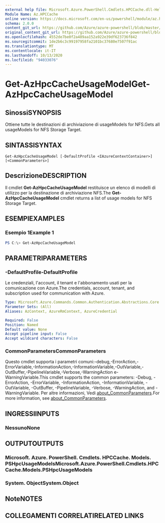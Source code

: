 ```yaml
---
external help file: Microsoft.Azure.PowerShell.Cmdlets.HPCCache.dll-Help.xml
Module Name: Az.HPCCache
online version: https://docs.microsoft.com/en-us/powershell/module/az.hpccache/get-azhpccacheusagemodels
schema: 2.0.0
content_git_url: https://github.com/Azure/azure-powershell/blob/master/src/HPCCache/HPCCache/help/Get-AzHpcCacheUsageModel.md
original_content_git_url: https://github.com/Azure/azure-powershell/blob/master/src/HPCCache/HPCCache/help/Get-AzHpcCacheUsageModel.md
ms.openlocfilehash: 4552de7be0f2a489aa152a922e39df623736f842
ms.sourcegitcommit: 1de2b6c3c99197958fa2101bc37680e7507f91ac
ms.translationtype: MT
ms.contentlocale: it-IT
ms.lasthandoff: 10/13/2020
ms.locfileid: "94033076"
---
```

# <span data-ttu-id="ae2b1-101">Get-AzHpcCacheUsageModel</span><span class="sxs-lookup"><span data-stu-id="ae2b1-101">Get-AzHpcCacheUsageModel</span></span>

## <span data-ttu-id="ae2b1-102">Sinossi</span><span class="sxs-lookup"><span data-stu-id="ae2b1-102">SYNOPSIS</span></span>
<span data-ttu-id="ae2b1-103">Ottiene tutte le destinazioni di archiviazione di usageModels for NFS.</span><span class="sxs-lookup"><span data-stu-id="ae2b1-103">Gets all usageModels for NFS Storage Target.</span></span>

## <span data-ttu-id="ae2b1-104">SINTASSI</span><span class="sxs-lookup"><span data-stu-id="ae2b1-104">SYNTAX</span></span>

```
Get-AzHpcCacheUsageModel [-DefaultProfile <IAzureContextContainer>] [<CommonParameters>]
```

## <span data-ttu-id="ae2b1-105">Descrizione</span><span class="sxs-lookup"><span data-stu-id="ae2b1-105">DESCRIPTION</span></span>
<span data-ttu-id="ae2b1-106">Il cmdlet **Get-AzHpcCacheUsageModel** restituisce un elenco di modelli di utilizzo per la destinazione di archiviazione NFS.</span><span class="sxs-lookup"><span data-stu-id="ae2b1-106">The **Get-AzHpcCacheUsageModel** cmdlet returns a list of usage models for NFS Storage Target.</span></span>

## <span data-ttu-id="ae2b1-107">ESEMPI</span><span class="sxs-lookup"><span data-stu-id="ae2b1-107">EXAMPLES</span></span>

### <span data-ttu-id="ae2b1-108">Esempio 1</span><span class="sxs-lookup"><span data-stu-id="ae2b1-108">Example 1</span></span>
```powershell
PS C:\> Get-AzHpcCacheUsageModel
```

## <span data-ttu-id="ae2b1-109">PARAMETRI</span><span class="sxs-lookup"><span data-stu-id="ae2b1-109">PARAMETERS</span></span>

### <span data-ttu-id="ae2b1-110">-DefaultProfile</span><span class="sxs-lookup"><span data-stu-id="ae2b1-110">-DefaultProfile</span></span>
<span data-ttu-id="ae2b1-111">Le credenziali, l'account, il tenant e l'abbonamento usati per la comunicazione con Azure.</span><span class="sxs-lookup"><span data-stu-id="ae2b1-111">The credentials, account, tenant, and subscription used for communication with Azure.</span></span>

```yaml
Type: Microsoft.Azure.Commands.Common.Authentication.Abstractions.Core.IAzureContextContainer
Parameter Sets: (All)
Aliases: AzContext, AzureRmContext, AzureCredential

Required: False
Position: Named
Default value: None
Accept pipeline input: False
Accept wildcard characters: False
```

### <span data-ttu-id="ae2b1-112">CommonParameters</span><span class="sxs-lookup"><span data-stu-id="ae2b1-112">CommonParameters</span></span>
<span data-ttu-id="ae2b1-113">Questo cmdlet supporta i parametri comuni:-debug,-ErrorAction,-ErrorVariable,-InformationAction,-InformationVariable,-OutVariable,-OutBuffer,-PipelineVariable,-Verbose,-WarningAction e-WarningVariable.</span><span class="sxs-lookup"><span data-stu-id="ae2b1-113">This cmdlet supports the common parameters: -Debug, -ErrorAction, -ErrorVariable, -InformationAction, -InformationVariable, -OutVariable, -OutBuffer, -PipelineVariable, -Verbose, -WarningAction, and -WarningVariable.</span></span> <span data-ttu-id="ae2b1-114">Per altre informazioni, Vedi [about_CommonParameters](http://go.microsoft.com/fwlink/?LinkID=113216).</span><span class="sxs-lookup"><span data-stu-id="ae2b1-114">For more information, see [about_CommonParameters](http://go.microsoft.com/fwlink/?LinkID=113216).</span></span>

## <span data-ttu-id="ae2b1-115">INGRESSI</span><span class="sxs-lookup"><span data-stu-id="ae2b1-115">INPUTS</span></span>

### <span data-ttu-id="ae2b1-116">Nessuno</span><span class="sxs-lookup"><span data-stu-id="ae2b1-116">None</span></span>

## <span data-ttu-id="ae2b1-117">OUTPUT</span><span class="sxs-lookup"><span data-stu-id="ae2b1-117">OUTPUTS</span></span>

### <span data-ttu-id="ae2b1-118">Microsoft. Azure. PowerShell. Cmdlets. HPCCache. Models. PSHpcUsageModels</span><span class="sxs-lookup"><span data-stu-id="ae2b1-118">Microsoft.Azure.PowerShell.Cmdlets.HPCCache.Models.PSHpcUsageModels</span></span>

### <span data-ttu-id="ae2b1-119">System. Object</span><span class="sxs-lookup"><span data-stu-id="ae2b1-119">System.Object</span></span>
## <span data-ttu-id="ae2b1-120">Note</span><span class="sxs-lookup"><span data-stu-id="ae2b1-120">NOTES</span></span>

## <span data-ttu-id="ae2b1-121">COLLEGAMENTI CORRELATI</span><span class="sxs-lookup"><span data-stu-id="ae2b1-121">RELATED LINKS</span></span>
